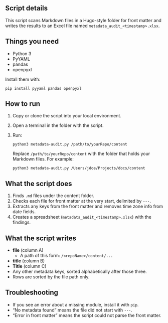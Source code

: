 ## Script details

This script scans Markdown files in a Hugo-style folder for front matter and writes the results to an Excel file named `metadata_audit_<timestamp>.xlsx`.

## Things you need

- Python 3  
- PyYAML  
- pandas  
- openpyxl  

Install them with:

```shell
pip install pyyaml pandas openpyxl
```

## How to run

1. Copy or clone the script into your local environment.  
2. Open a terminal in the folder with the script.  
3. Run:

   ```shell
   python3 metadata-audit.py /path/to/yourRepo/content
   ```

   Replace `/path/to/yourRepo/content` with the folder that holds your Markdown files. For example:

   ```text
   python3 metadata-audit.py /Users/jdoe/Projects/docs/content
   ```

## What the script does

1. Finds `.md` files under the content folder.
2. Checks each file for front matter at the very start, delimited by `---`.
3. Extracts any keys from the front matter and removes time zone info from date fields.
4. Creates a spreadsheet (`metadata_audit_<timestamp>.xlsx`) with the findings.

## What the script writes

- **file** (column A)
  - A path of this form: `/<repoName>/content/...`
- **title** (column B)
- **Title** (column C)
- Any other metadata keys, sorted alphabetically after those three.
- Rows are sorted by the file path only.

## Troubleshooting

- If you see an error about a missing module, install it with `pip`.  
- “No metadata found” means the file did not start with `---`.  
- “Error in front matter” means the script could not parse the front matter.
